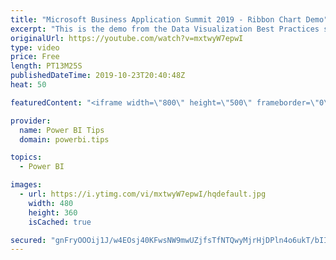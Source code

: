 ```yaml
---
title: "Microsoft Business Application Summit 2019 - Ribbon Chart Demo"
excerpt: "This is the demo from the Data Visualization Best Practices session BRK 3023 from the Microsoft Business Application Summit"
originalUrl: https://youtube.com/watch?v=mxtwyW7epwI
type: video
price: Free
length: PT13M25S
publishedDateTime: 2019-10-23T20:40:48Z
heat: 50

featuredContent: "<iframe width=\"800\" height=\"500\" frameborder=\"0\" src=\"https://www.youtube.com/embed/mxtwyW7epwI\" allow=\"accelerometer; autoplay; encrypted-media; gyroscope; picture-in-picture\" allowfullscreen></iframe>"

provider:
  name: Power BI Tips
  domain: powerbi.tips

topics:
  - Power BI

images:
  - url: https://i.ytimg.com/vi/mxtwyW7epwI/hqdefault.jpg
    width: 480
    height: 360
    isCached: true

secured: "gnFryOOOij1J/w4EOsj40KFwsNW9mwUZjfsTfNTQwyMjrHjDPln4o6ukT/bIIHppJiKsqLKa2beX20dzBnlMVcIULELIMDhlS7xcNhQOhW6lIexjGCKsi6ni0/orU9gyLBP7o77DtpQxyUyXDoTdOYUWwUCNZ6G3P9ZZ/2qLUksHJ9H76+JE2oLATWwHadcD6kPtj/WuClErZEaZHNK5EhJgoESBDuGLr9TuTX89t9eAkNglca/z5pKtFMvU8uRjdXP/ehn/h5Tr+mKry7+Fw1zEIEaH2gj09apA0hPwNXKT49GJaIiTDRV6VFTCls4ap/klZQDiuSKMjRbxCjk/ZZlI33dZlC3lFr1BE1sfqi9XKBopWAKiv3CXJKtMjxihurDlv6d8Br8u1kGU81DYpePzJLLVwyNG6MijnSSXOBg=;uZ5I2aGubKCw7arlHZdgKA=="
---
```



